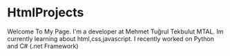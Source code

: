 # HtmlProjects
Welcome To My Page.
I'm a developer at Mehmet Tuğrul Tekbulut MTAL.
Im currently learning about html,css,javascript.
I recently worked on Python and C# (.net Framework)

